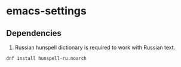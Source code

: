 # emacs-settings

## Dependencies

1. Russian hunspell dictionary is required to work with Russian text.
```
dnf install hunspell-ru.noarch
```
